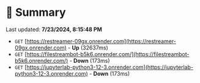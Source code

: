 # 📖 Summary
Last updated: **7/23/2024, 8:15:48 PM**

- `GET` [https://restreamer-09gx.onrender.com](https://restreamer-09gx.onrender.com) - **Up** (32637ms)
- `GET` [https://filestreambot-b5k6.onrender.com/](https://filestreambot-b5k6.onrender.com/) - **Down** (173ms)
- `GET` [https://jupyterlab-python3-12-3.onrender.com](https://jupyterlab-python3-12-3.onrender.com) - **Down** (173ms)
